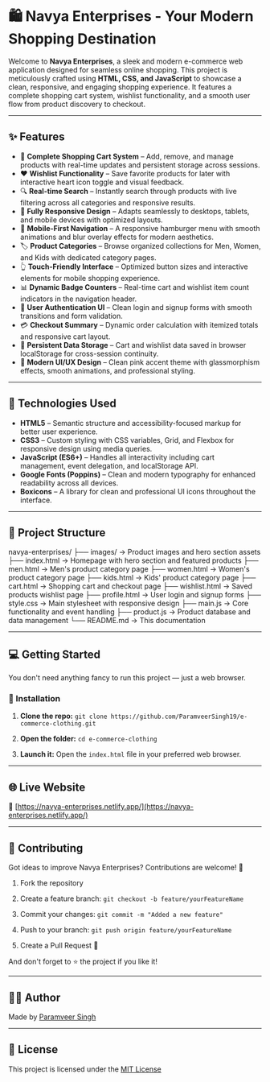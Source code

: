 # 🛍️ Navya Enterprises - Your Modern Shopping Destination

Welcome to **Navya Enterprises**, a sleek and modern e-commerce web application designed for seamless online shopping. This project is meticulously crafted using **HTML, CSS, and JavaScript** to showcase a clean, responsive, and engaging shopping experience. It features a complete shopping cart system, wishlist functionality, and a smooth user flow from product discovery to checkout.

---

## ✨ Features

* 🛒 **Complete Shopping Cart System** – Add, remove, and manage products with real-time updates and persistent storage across sessions.
* ❤️ **Wishlist Functionality** – Save favorite products for later with interactive heart icon toggle and visual feedback.
* 🔍 **Real-time Search** – Instantly search through products with live filtering across all categories and responsive results.
* 📱 **Fully Responsive Design** – Adapts seamlessly to desktops, tablets, and mobile devices with optimized layouts.
* 🍔 **Mobile-First Navigation** – A responsive hamburger menu with smooth animations and blur overlay effects for modern aesthetics.
* 🏷️ **Product Categories** – Browse organized collections for Men, Women, and Kids with dedicated category pages.
* 👆 **Touch-Friendly Interface** – Optimized button sizes and interactive elements for mobile shopping experience.
* 📊 **Dynamic Badge Counters** – Real-time cart and wishlist item count indicators in the navigation header.
* 👤 **User Authentication UI** – Clean login and signup forms with smooth transitions and form validation.
* 💳 **Checkout Summary** – Dynamic order calculation with itemized totals and responsive cart layout.
* 💾 **Persistent Data Storage** – Cart and wishlist data saved in browser localStorage for cross-session continuity.
* 🎨 **Modern UI/UX Design** – Clean pink accent theme with glassmorphism effects, smooth animations, and professional styling.

---

## 🚀 Technologies Used

* **HTML5** – Semantic structure and accessibility-focused markup for better user experience.
* **CSS3** – Custom styling with CSS variables, Grid, and Flexbox for responsive design using media queries.
* **JavaScript (ES6+)** – Handles all interactivity including cart management, event delegation, and localStorage API.
* **Google Fonts (Poppins)** – Clean and modern typography for enhanced readability across all devices.
* **Boxicons** – A library for clean and professional UI icons throughout the interface.

---

## 📁 Project Structure

navya-enterprises/
├── images/           → Product images and hero section assets
├── index.html        → Homepage with hero section and featured products
├── men.html          → Men's product category page
├── women.html        → Women's product category page
├── kids.html         → Kids' product category page
├── cart.html         → Shopping cart and checkout page
├── wishlist.html     → Saved products wishlist page
├── profile.html      → User login and signup forms
├── style.css         → Main stylesheet with responsive design
├── main.js           → Core functionality and event handling
├── product.js        → Product database and data management
└── README.md         → This documentation

---

## 💻 Getting Started

You don't need anything fancy to run this project — just a web browser.

### 🧰 Installation

1.  **Clone the repo:**
    `git clone https://github.com/ParamveerSingh19/e-commerce-clothing.git`
    
2.  **Open the folder:**
    `cd e-commerce-clothing`
    
3.  **Launch it:**
    Open the `index.html` file in your preferred web browser.

---

## 🌐 Live Website

🔗 [https://navya-enterprises.netlify.app/](https://navya-enterprises.netlify.app/)

---

## 🤝 Contributing

Got ideas to improve Navya Enterprises? Contributions are welcome! 🙌

1.  Fork the repository
  
2.  Create a feature branch:
    `git checkout -b feature/yourFeatureName`
    
3.  Commit your changes:
    `git commit -m "Added a new feature"`
    
4.  Push to your branch:
    `git push origin feature/yourFeatureName`
    
5.  Create a Pull Request 🚀

And don't forget to ⭐ the project if you like it!

---

## 👨‍💻 Author

Made by [Paramveer Singh](https://github.com/ParamveerSingh19)

---

## 📄 License

This project is licensed under the [MIT License](LICENSE)
